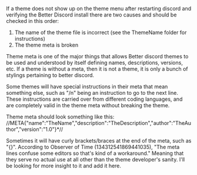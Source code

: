 If a theme does not show up on the theme menu after restarting discord and verifying the Better Discord install there are two causes and should be checked in this order:
1) The name of the theme file is incorrect (see the ThemeName folder for instructions)
2) The theme meta is broken

Theme meta is one of the major things that allows Better discord themes to be used and understood by itself defining names, descriptions, versions, etc. If a theme is without a meta, then it is not a theme, it is only a bunch of stylings pertaining to better discord.

Some themes will have special instructions in their meta that mean something else, such as "/n" being an instruction to go to the next line. These instructions are carried over from different coding languages, and are completely valid in the theme meta without breaking the theme.

Theme meta should look something like this:
//META{"name":"TheName","description":"TheDescription","author":"TheAuthor","version":"1.0"}*//

Sometimes it will have curly brackets/braces at the end of the meta, such as "{}". According to Observer of Time (134312541869441035), "The meta lines confuse some editors so that's kind of a workaround." Meaning that they serve no actual use at all other than the theme developer's sanity. I'll be looking for more insight to it and add it here.
